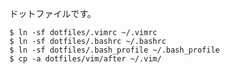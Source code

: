 ドットファイルです。

    $ ln -sf dotfiles/.vimrc ~/.vimrc
    $ ln -sf dotfiles/.bashrc ~/.bashrc
    $ ln -sf dotfiles/.bash_profile ~/.bash_profile
    $ cp -a dotfiles/vim/after ~/.vim/



